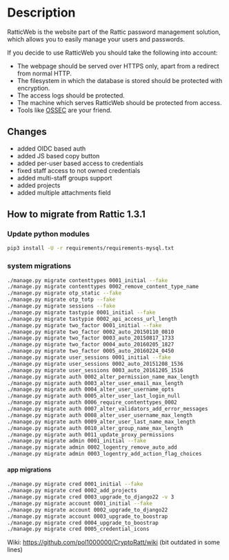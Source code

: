 # Description

RatticWeb is the website part of the Rattic password management solution, which allows you to easily manage your users and passwords.

If you decide to use RatticWeb you should take the following into account:

* The webpage should be served over HTTPS only, apart from a redirect from normal HTTP.
* The filesystem in which the database is stored should be protected with encryption.
* The access logs should be protected.
* The machine which serves RatticWeb should be protected from access.
* Tools like [OSSEC](http://www.ossec.net/) are your friend.

## Changes

* added OIDC based auth
* added JS based copy button
* added per-user based access to credentials
* fixed staff access to not owned credentials
* added multi-staff groups support
* added projects
* added multiple attachments field

## How to migrate from Rattic 1.3.1

### Update python modules

```bash
pip3 install -U -r requirements/requirements-mysql.txt
```

### system migrations

```bash
./manage.py migrate contenttypes 0001_initial --fake
./manage.py migrate contenttypes 0002_remove_content_type_name
./manage.py migrate otp_static --fake
./manage.py migrate otp_totp --fake
./manage.py migrate sessions --fake
./manage.py migrate tastypie 0001_initial --fake
./manage.py migrate tastypie 0002_api_access_url_length
./manage.py migrate two_factor 0001_initial --fake
./manage.py migrate two_factor 0002_auto_20150110_0810
./manage.py migrate two_factor 0003_auto_20150817_1733
./manage.py migrate two_factor 0004_auto_20160205_1827
./manage.py migrate two_factor 0005_auto_20160224_0450
./manage.py migrate user_sessions 0001_initial --fake
./manage.py migrate user_sessions 0002_auto_20151208_1536
./manage.py migrate user_sessions 0003_auto_20161205_1516
./manage.py migrate auth 0002_alter_permission_name_max_length
./manage.py migrate auth 0003_alter_user_email_max_length
./manage.py migrate auth 0004_alter_user_username_opts
./manage.py migrate auth 0005_alter_user_last_login_null
./manage.py migrate auth 0006_require_contenttypes_0002
./manage.py migrate auth 0007_alter_validators_add_error_messages
./manage.py migrate auth 0008_alter_user_username_max_length
./manage.py migrate auth 0009_alter_user_last_name_max_length
./manage.py migrate auth 0010_alter_group_name_max_length
./manage.py migrate auth 0011_update_proxy_permissions
./manage.py migrate admin 0001_initial --fake
./manage.py migrate admin 0002_logentry_remove_auto_add
./manage.py migrate admin 0003_logentry_add_action_flag_choices
```

#### app migrations

```bash
./manage.py migrate cred 0001_initial --fake
./manage.py migrate cred 0002_add_projects
./manage.py migrate cred 0003_upgrade_to_django22 -v 3
./manage.py migrate account 0001_initial --fake
./manage.py migrate account 0002_upgrade_to_django22
./manage.py migrate account 0003_upgrade_to_boostrap
./manage.py migrate cred 0004_upgrade_to_boostrap
./manage.py migrate cred 0005_credential_icons
```

Wiki: https://github.com/pol1000000/CryptoRatt/wiki (bit outdated in some lines)
